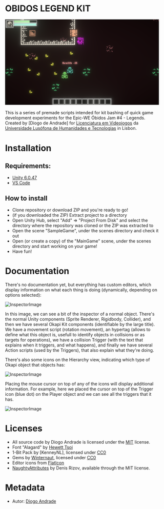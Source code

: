 # OBIDOS LEGEND KIT

![TitleImage](Screenshots/ObidosKitMain.png)

This is a series of premade scripts intended for kit bashing of quick game development experiments for the Epic-WE Óbidos Jam #4 - Legends.
Created by [Diogo de Andrade] for [Licenciatura em Videojogos][lv] da [Universidade Lusófona de Humanidades e Tecnologias][ULHT] in Lisbon.

# Installation

## Requirements:

- [Unity 6.0.47](https://unity.com/download)
- [VS Code](https://code.visualstudio.com/download)

## How to install

- Clone repository or download ZIP and you're ready to go!
- (if you downloaded the ZIP) Extract project to a directory
- Open Unity Hub, select "Add" => "Project From Disk" and select the directory where the repository was cloned or the ZIP was extracted to
- Open the scene "SampleGame", under the scenes directory and check it out
- Open (or create a copy) of the "MainGame" scene, under the scenes directory and start working on your game!
- Have fun!

# Documentation

There's no documentation yet, but everything has custom editors, which display information on what each thing is doing (dynamically, depending on options selected):

![InspectorImage](Screenshots/inspector.png)

In this image, we can see a bit of the inspector of a normal object. There's the normal Unity components (Sprite Renderer, Rigidbody, Collider), and then we have 
several Okapi Kit components (identifiable by the large title). We have a movement script (rotation movement), an hypertag (allows to define what this object is, usefull to identify objects in collisions or
as targets for operations), we have a collision Trigger (with the text that explains when it triggers,
and what happens), and finally we have several Action scripts (used by the Triggers), that also explain what they're doing.

There's also some icons on the Hierarchy view, indicating which type of Okapi object that objects has:

![InspectorImage](Screenshots/hierarchy01.png)

Placing the mouse cursor on top of any of the icons will display additional information. For example, here we placed the
cursor on top of the Trigger icon (blue dot) on the Player object and we can see all the triggers that it has.

![InspectorImage](Screenshots/hierarchy02.png)

# Licenses

* All source code by Diogo Andrade is licensed under the [MIT] license.
* Font "Alagard" by [Hewett Tsoi]
* 1-Bit Pack by [KenneyNL], licensed under [CC0]
* Gems by [Winternaut], licensed under [CC0]
* Editor icons from [FlatIcon]
* [NaughtyAttributes] by Denis Rizov, available through the MIT license.

# Metadata

* Autor: [Diogo Andrade]

[Diogo Andrade]:https://github.com/DiogoDeAndrade
[NaughtyAttributes]:https://github.com/dbrizov/NaughtyAttributes
[ULHT]:https://www.ulusofona.pt/
[lv]:https://www.ulusofona.pt/licenciatura/videojogos
[Vic Fieger]:http://www.vicfieger.com/
[Hewett Tsoi]:https://www.dafont.com/pt/profile.php?user=698002
[Zealex]:https://opengameart.org/users/zealex
[Pavel Kutejnikov]:https://opengameart.org/users/kutejnikov
[Clear_code]:https://opengameart.org/users/clearcode
[mieki256]:https://opengameart.org/users/mieki256
[SCaydi]:https://opengameart.org/users/scaydi
[Joshua Robertson]:https://opengameart.org/users/jrob774
[Master484]:http://m484games.ucoz.com/
[Warspawn]:https://opengameart.org/users/warspawn
[pansapiens]:https://opengameart.org/users/pansapiens
[rileygombart]:https://opengameart.org/users/rileygombart
[chabull]:https://opengameart.org/users/chabull
[IMakeGames]:http://www.imake-games.com/
[Winternaut]:https://opengameart.org/users/winternaut
[SketchyLogic]:https://opengameart.org/users/sketchylogic
[CC0]:https://creativecommons.org/publicdomain/zero/1.0/
[CC-BY 3.0]:https://creativecommons.org/licenses/by/3.0/
[CC-BY 4.0]:https://creativecommons.org/licenses/by/4.0/
[MIT]:LICENSE
[FlatIcon]:Flaticon.com
[Midjourney]:https://midjourney.com/
